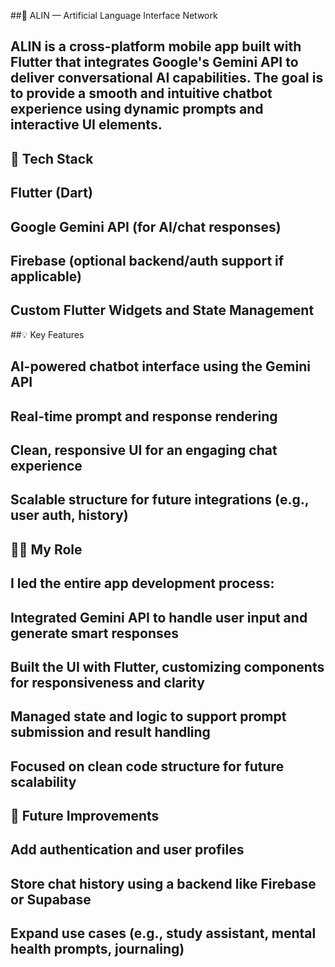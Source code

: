 ##📱 ALIN — Artificial Language Interface Network
## ALIN is a cross-platform mobile app built with Flutter that integrates Google's Gemini API to deliver conversational AI capabilities. The goal is to provide a smooth and intuitive chatbot experience using dynamic prompts and interactive UI elements.

## 🔧 Tech Stack
## Flutter (Dart)
## Google Gemini API (for AI/chat responses)
## Firebase (optional backend/auth support if applicable)
## Custom Flutter Widgets and State Management

##💡 Key Features
## AI-powered chatbot interface using the Gemini API
## Real-time prompt and response rendering
## Clean, responsive UI for an engaging chat experience
## Scalable structure for future integrations (e.g., user auth, history)

## 🙋‍♂️ My Role
## I led the entire app development process:
## Integrated Gemini API to handle user input and generate smart responses
## Built the UI with Flutter, customizing components for responsiveness and clarity
## Managed state and logic to support prompt submission and result handling
## Focused on clean code structure for future scalability

## 🚀 Future Improvements
## Add authentication and user profiles
## Store chat history using a backend like Firebase or Supabase
## Expand use cases (e.g., study assistant, mental health prompts, journaling)
